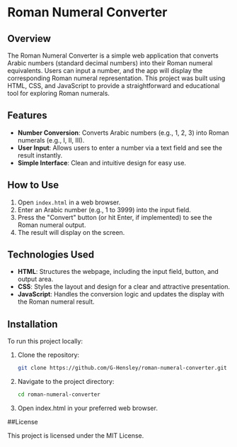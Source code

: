 # Roman Numeral Converter

## Overview

The Roman Numeral Converter is a simple web application that converts Arabic numbers (standard decimal numbers) into their Roman numeral equivalents. Users can input a number, and the app will display the corresponding Roman numeral representation. This project was built using HTML, CSS, and JavaScript to provide a straightforward and educational tool for exploring Roman numerals.

## Features

- **Number Conversion**: Converts Arabic numbers (e.g., 1, 2, 3) into Roman numerals (e.g., I, II, III).
- **User Input**: Allows users to enter a number via a text field and see the result instantly.
- **Simple Interface**: Clean and intuitive design for easy use.

## How to Use

1. Open `index.html` in a web browser.
2. Enter an Arabic number (e.g., 1 to 3999) into the input field.
3. Press the "Convert" button (or hit Enter, if implemented) to see the Roman numeral output.
4. The result will display on the screen.

## Technologies Used

- **HTML**: Structures the webpage, including the input field, button, and output area.
- **CSS**: Styles the layout and design for a clear and attractive presentation.
- **JavaScript**: Handles the conversion logic and updates the display with the Roman numeral result.

## Installation

To run this project locally:

1. Clone the repository:
   ```bash
   git clone https://github.com/G-Hensley/roman-numeral-converter.git
   ```
2. Navigate to the project directory:
   ```bash
   cd roman-numeral-converter
   ```
3. Open index.html in your preferred web browser.

##License

This project is licensed under the MIT License.
